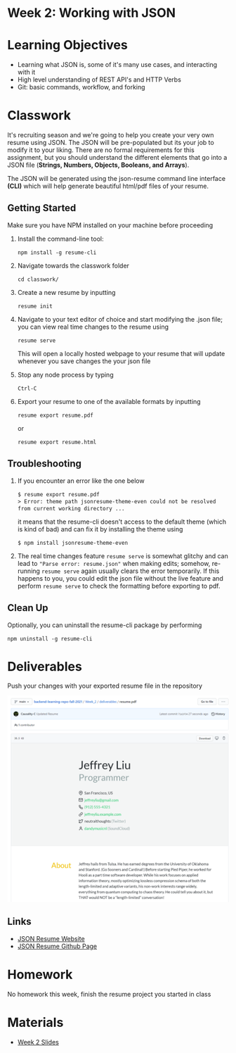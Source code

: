 # Week 2: Working with JSON


# Learning Objectives
- Learning what JSON is, some of it's many use cases, and interacting with it 
- High level understanding of REST API's and HTTP Verbs
- Git: basic commands, workflow, and forking 

# Classwork
It's recruiting season and we're going to help you create your very own resume using JSON. The JSON will be pre-populated but its your job to modify it to your liking. There are no formal requirements for this assignment, but you should understand the different elements that go into a JSON file (**Strings, Numbers, Objects, Booleans, and Arrays**).  

The JSON will be generated using the json-resume command line interface **(CLI)** which will help generate beautiful html/pdf files of your resume.   

## Getting Started
Make sure you have NPM installed on your machine before proceeding
1. Install the command-line tool:

    ```
    npm install -g resume-cli
    ```

2. Navigate towards the classwork folder
    ```
    cd classwork/
    ```
3. Create a new resume by inputting 
    ```
    resume init
    ```
4. Navigate to your text editor of choice and start modifying the .json file; you can view real time changes to the resume using 
    ```
    resume serve
    ```
    This will open a locally hosted webpage to your resume that will update whenever you save changes the your json file
5. Stop any node process by typing 
    ```
    Ctrl-C
    ```
6. Export your resume to one of the available formats by inputting 
    ```
    resume export resume.pdf
    ```
    or
    ```
    resume export resume.html
    ```
## Troubleshooting
1. If you encounter an error like the one below 
    ```
    $ resume export resume.pdf 
    > Error: theme path jsonresume-theme-even could not be resolved from current working directory ...
    ```
    it means that the resume-cli doesn't access to the default theme (which is kind of bad) and can fix it by installing the theme using
    ```
    $ npm install jsonresume-theme-even
    ```
2. The real time changes feature `resume serve` is somewhat glitchy and can lead to `"Parse error: resume.json"` when making edits; somehow, re-running `resume serve` again usually clears the error temporarily. If this happens to you, you could edit the json file without the live feature and perform `resume serve` to check the formatting before exporting to pdf.

  
## Clean Up
Optionally, you can uninstall the resume-cli package by performing
```
npm uninstall -g resume-cli
```
# Deliverables
Push your changes with your exported resume file in the repository

![Resume](./assets/resume_example.PNG)

## Links
- [JSON Resume Website ](https://jsonresume.org/) 
- [JSON Resume Github Page](https://github.com/jsonresume/resume-cli)


# Homework
No homework this week, finish the resume project you started in class

# Materials
- [Week 2 Slides](https://docs.google.com/presentation/d/1qUem7kvlVGblh6rOPugepUgLxjmQyPVx71GJoVGtcMY/edit#slide=id.p)
